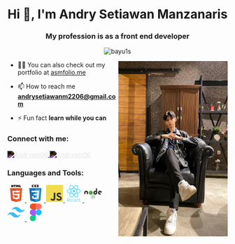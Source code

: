 <h1 align="center">Hi 👋, I'm Andry Setiawan Manzanaris</h1>
<h3 align="center">My profession is as a front end developer</h3>

<p align="center"> 
  <img src="https://komarev.com/ghpvc/?username=bayu1s&label=Profile%20views&color=129e00&style=plastic" alt="bayu1s" />
</p>
<img align="right" alt="Coding" width="250" height="400" src="image.jpg">

- 👨‍💻 You can also check out my portfolio at [asmfolio.me](http://asmfolio.me)

- 📫 How to reach me **andrysetiawanm2206@gmail.com**

- ⚡ Fun fact **learn while you can**

<h3 align="left">Connect with me:</h3>
<p align="left">
  <a href="https://www.linkedin.com/in/andrysetiawan-manzanaris-2809312ab/" target="_blank">
    <img align="center" src="https://cdn.jsdelivr.net/npm/simple-icons@3.0.1/icons/linkedin.svg" alt="Andrysm06" height="30" width="40" style="filter: invert(100%);"/>
  </a>
  <a href="https://www.instagram.com/andrysm06/" target="_blank">
    <img align="center" src="https://cdn.jsdelivr.net/npm/simple-icons@3.0.1/icons/instagram.svg" alt="Andrysm06" height="30" width="40" style="filter: invert(100%);"/>
  </a>
</p>

<h3 align="left">Languages and Tools:</h3>
<p align="left">
  <a href="https://www.w3.org/html/" target="_blank" rel="noreferrer">
    <img src="https://raw.githubusercontent.com/devicons/devicon/master/icons/html5/html5-original-wordmark.svg" alt="html5" width="40" height="40"/>
  </a>
  <a href="https://www.w3schools.com/css/" target="_blank" rel="noreferrer">
    <img src="https://raw.githubusercontent.com/devicons/devicon/master/icons/css3/css3-original-wordmark.svg" alt="css3" width="40" height="40"/>
  </a>
  <a href="https://developer.mozilla.org/en-US/docs/Web/JavaScript" target="_blank" rel="noreferrer">
    <img src="https://raw.githubusercontent.com/devicons/devicon/master/icons/javascript/javascript-original.svg" alt="javascript" width="40" height="40"/>
  </a>
  <a href="https://reactjs.org/" target="_blank" rel="noreferrer">
    <img src="https://raw.githubusercontent.com/devicons/devicon/master/icons/react/react-original-wordmark.svg" alt="react" width="40" height="40"/>
  </a>
  <a href="https://nodejs.org/" target="_blank" rel="noreferrer">
    <img src="https://raw.githubusercontent.com/devicons/devicon/master/icons/nodejs/nodejs-original-wordmark.svg" alt="nodejs" width="40" height="40"/>
  </a>
  <a href="https://tailwindcss.com/" target="_blank" rel="noreferrer">
    <img src="https://raw.githubusercontent.com/devicons/devicon/master/icons/tailwindcss/tailwindcss-plain.svg" alt="tailwindcss" width="40" height="40"/>
  </a>
  <a href="https://www.figma.com/" target="_blank" rel="noreferrer">
    <img src="https://raw.githubusercontent.com/devicons/devicon/master/icons/figma/figma-original.svg" alt="figma" width="40" height="40"/>
  </a>
</p>
